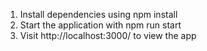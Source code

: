 1. Install dependencies using npm install
2. Start the application with npm run start
3. Visit http://localhost:3000/ to view the app
